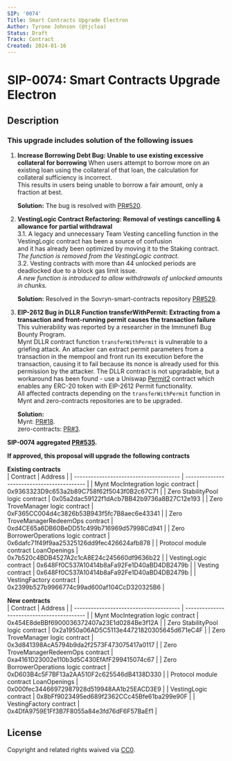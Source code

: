 ```yaml
---
SIP: '0074'
Title: Smart Contracts Upgrade Electron
Author: Tyrone Johnson (@tjcloa)
Status: Draft
Track: Contract
Created: 2024-01-16
---
```


# SIP-0074: Smart Contracts Upgrade Electron

## Description

### This upgrade includes solution of the following issues  



1. **Increase Borrowing Debt Bug: Unable to use existing excessive collateral for borrowing**
   When users attempt to borrow more on an existing loan using the collateral of that loan, the calculation for collateral sufficiency is incorrect.  
   This results in users being unable to borrow a fair amount, only a fraction at best.   

   **Solution:** The bug is resolved with [PR#520](https://github.com/DistributedCollective/Sovryn-smart-contracts/pull/520).
   
3. **VestingLogic Contract Refactoring: Removal of vestings cancelling & allowance for partial withdrawal**  
   3.1. A legacy and unnecessary Team Vesting cancelling function in the VestingLogic contract has been a source of confusion  
     and it has already been optimized by moving it to the Staking contract.  
        _The function is removed from the VestingLogic contract._  
   3.2. Vesting contracts with more than 44 unlocked periods are deadlocked due to a block gas limit issue.    
        _A new function is introduced to allow withdrawals of unlocked amounts in chunks._    

   **Solution:** Resolved in the Sovryn-smart-contracts repository [PR#529](https://github.com/DistributedCollective/Sovryn-smart-contracts/pull/529).
   
5. **EIP-2612 Bug in DLLR Function transferWithPermit: Extracting from a transaction and front-running permit causes the transaction failure**  
   This vulnerability was reported by a researcher in the Immunefi Bug Bounty Program.    
   Mynt DLLR contract function `transferWithPermit` is vulnerable to a griefing attack. An attacker can extract permit parameters from a transaction in the mempool
   and front run its execution before the transaction, causing it to fail because its nonce is already used for this permission by the attacker.
   The DLLR contract is not upgradable, but a workaround has been found - use a Uniswap [Permit2](https://github.com/Uniswap/permit2) contract which enables any ERC-20 token with EIP-2612 Permit functionality.  
   All affected contracts depending on the `transferWithPermit` function in Mynt and zero-contracts repositories are to be upgraded.

   **Solution:**  
     Mynt: [PR#18](https://github.com/DistributedCollective/mynt/pull/18).  
     zero-contracts: [PR#3](https://github.com/DistributedCollective/zero-contracts/pull/3).

**SIP-0074 aggregated [PR#535](https://github.com/DistributedCollective/Sovryn-smart-contracts/pull/535).** 

__If approved, this proposal will upgrade the following contracts__ 

__Existing contracts__  
| Contract                               | Address                                    |
| -------------------------------------- | ------------------------------------------ |
| Mynt MocIntegration logic contract     | 0x9363323D9c653a2b89C758f62f5043f0B2c67C71 |
| Zero StabilityPool logic contract      | 0x05a2dac59122f1dAcb7BB42b9736a8B27C12e193 |
| Zero TroveManager logic contract       | 0xF365CC004d4c3826b53B943f5fc7B8aec6e43341 |
| Zero TroveManagerRedeemOps contract    | 0xd4CE65a6DB60BeDD51c499b716969d57998Cd941 |
| Zero BorrowerOperations logic contract | 0x6dafc71f49f9aa25325126dd9fec426624afb878 |
| Protocol module contract LoanOpenings  | 0x7b520c4BDB4527A2c1cA8E24c245660df9636b22 |
| VestingLogic contract                  | 0x648Ff0C537A10414b8aFa92Fe1D40aBD4DB2479b |
| Vesting contract                       | 0x648Ff0C537A10414b8aFa92Fe1D40aBD4DB2479b |
| VestingFactory contract                | 0x2399b527b9966774c99ad600af104CcD320325B6 |



__New contracts__   
| Contract                               | Address                                    |
| -------------------------------------- | ------------------------------------------ |
| Mynt MocIntegration logic contract     | 0x454E8deBBf6900036372407a23E1d0284Be3f12A |
| Zero StabilityPool logic contract      | 0x2a1950a06AD5C5113e44721820305645d671eC4F |
| Zero TroveManager logic contract       | 0x3d841398AcA5794b9da2f2573F473075417a0117 |
| Zero TroveManagerRedeemOps contract    | 0xa4161D23002e110b3d5C430EfAfF299415074c67 |
| Zero BorrowerOperations logic contract | 0xD603B4c5F7BF13a2AA510F2c625546dB4138D330 |
| Protocol module contract LoanOpenings  | 0x000fec34466972987928d519948AA1b25EACD3E9 |
| VestingLogic contract                  | 0x8bFf9023495ed689f2362CCc45Bfe61ba299e90F |
| VestingFactory contract                | 0x4DfA9759E1Ff3B7F8055a84e3fd76dF6F57BaEf1 |


## License
Copyright and related rights waived via [CC0](https://creativecommons.org/publicdomain/zero/1.0/).
